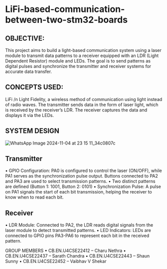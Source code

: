 # LiFi-based-communication-between-two-stm32-boards


## OBJECTIVE: 
This project aims to build a light-based communication system using a laser module to transmit data patterns to a receiver equipped with an LDR (Light Dependent Resistor) module and LEDs. The goal is to send patterns as digital pulses and synchronize the transmitter and receiver systems for accurate data transfer.
## CONCEPTS USED: 
LiFi /n
Light Fidelity, a wireless method of communication using light instead of radio waves. The transmitter sends data in the form of laser light, which is received by the receiver’s LDR. The receiver captures the data and displays it via the LEDs.
## SYSTEM DESIGN
![WhatsApp Image 2024-11-04 at 23 15 11_34c0807c](https://github.com/user-attachments/assets/f275717b-6545-488a-a0f5-f89879a35cd9)

## Transmitter
•	GPIO Configuration: PA0 is configured to control the laser (ON/OFF), while PA1 serves as the synchronization pulse output. Buttons connected to PA2 and PA3 are used to select transmission patterns.
•	Two distinct patterns are defined (Button 1: 1001, Button 2: 0101)
•	Synchronization Pulse: A pulse on PA1 signals the start of each bit transmission, helping the receiver to know when to read each bit.

## Receiver
•	LDR Module: Connected to PA2, the LDR reads digital signals from the laser module to detect transmitted patterns.
•	LED Indicators: LEDs are connected to GPIO pins PA3-PA6 to represent each bit in the received pattern.

GROUP MEMBERS
•	CB.EN.U4CSE22412 – Charu Nethra 
•	CB.EN.U4CSE22437 – Sarath Chandra
•	CB.EN.U4CSE22443 – Shaun Sunny
•	CB.EN.U4CSE22452 – Vaibhav V Shekar 
